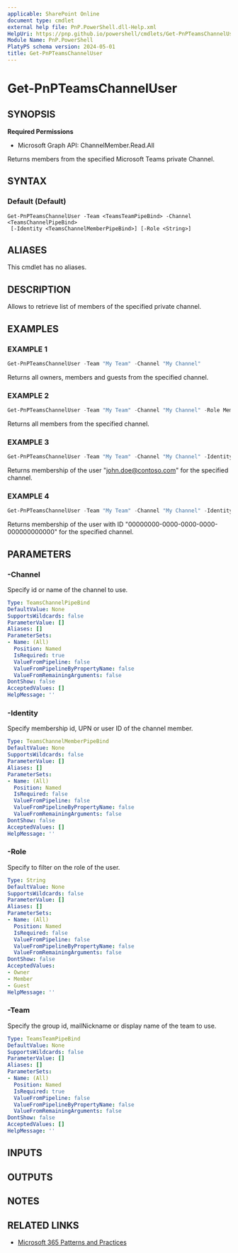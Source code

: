 ```yaml
---
applicable: SharePoint Online
document type: cmdlet
external help file: PnP.PowerShell.dll-Help.xml
HelpUri: https://pnp.github.io/powershell/cmdlets/Get-PnPTeamsChannelUser.html
Module Name: PnP.PowerShell
PlatyPS schema version: 2024-05-01
title: Get-PnPTeamsChannelUser
---
```


# Get-PnPTeamsChannelUser

## SYNOPSIS

**Required Permissions**

  * Microsoft Graph API: ChannelMember.Read.All

Returns members from the specified Microsoft Teams private Channel.

## SYNTAX

### Default (Default)

```
Get-PnPTeamsChannelUser -Team <TeamsTeamPipeBind> -Channel <TeamsChannelPipeBind>
 [-Identity <TeamsChannelMemberPipeBind>] [-Role <String>]
```

## ALIASES

This cmdlet has no aliases.

## DESCRIPTION

Allows to retrieve list of members of the specified private channel.

## EXAMPLES

### EXAMPLE 1

```powershell
Get-PnPTeamsChannelUser -Team "My Team" -Channel "My Channel"
```

Returns all owners, members and guests from the specified channel.

### EXAMPLE 2

```powershell
Get-PnPTeamsChannelUser -Team "My Team" -Channel "My Channel" -Role Member
```

Returns all members from the specified channel.

### EXAMPLE 3

```powershell
Get-PnPTeamsChannelUser -Team "My Team" -Channel "My Channel" -Identity john.doe@contoso.com
```

Returns membership of the user "john.doe@contoso.com" for the specified channel.

### EXAMPLE 4

```powershell
Get-PnPTeamsChannelUser -Team "My Team" -Channel "My Channel" -Identity 00000000-0000-0000-0000-000000000000
```

Returns membership of the user with ID "00000000-0000-0000-0000-000000000000" for the specified channel.

## PARAMETERS

### -Channel

Specify id or name of the channel to use.

```yaml
Type: TeamsChannelPipeBind
DefaultValue: None
SupportsWildcards: false
ParameterValue: []
Aliases: []
ParameterSets:
- Name: (All)
  Position: Named
  IsRequired: true
  ValueFromPipeline: false
  ValueFromPipelineByPropertyName: false
  ValueFromRemainingArguments: false
DontShow: false
AcceptedValues: []
HelpMessage: ''
```

### -Identity

Specify membership id, UPN or user ID of the channel member.

```yaml
Type: TeamsChannelMemberPipeBind
DefaultValue: None
SupportsWildcards: false
ParameterValue: []
Aliases: []
ParameterSets:
- Name: (All)
  Position: Named
  IsRequired: false
  ValueFromPipeline: false
  ValueFromPipelineByPropertyName: false
  ValueFromRemainingArguments: false
DontShow: false
AcceptedValues: []
HelpMessage: ''
```

### -Role

Specify to filter on the role of the user.

```yaml
Type: String
DefaultValue: None
SupportsWildcards: false
ParameterValue: []
Aliases: []
ParameterSets:
- Name: (All)
  Position: Named
  IsRequired: false
  ValueFromPipeline: false
  ValueFromPipelineByPropertyName: false
  ValueFromRemainingArguments: false
DontShow: false
AcceptedValues:
- Owner
- Member
- Guest
HelpMessage: ''
```

### -Team

Specify the group id, mailNickname or display name of the team to use.

```yaml
Type: TeamsTeamPipeBind
DefaultValue: None
SupportsWildcards: false
ParameterValue: []
Aliases: []
ParameterSets:
- Name: (All)
  Position: Named
  IsRequired: true
  ValueFromPipeline: false
  ValueFromPipelineByPropertyName: false
  ValueFromRemainingArguments: false
DontShow: false
AcceptedValues: []
HelpMessage: ''
```

## INPUTS

## OUTPUTS

## NOTES

## RELATED LINKS

- [Microsoft 365 Patterns and Practices](https://aka.ms/m365pnp)
